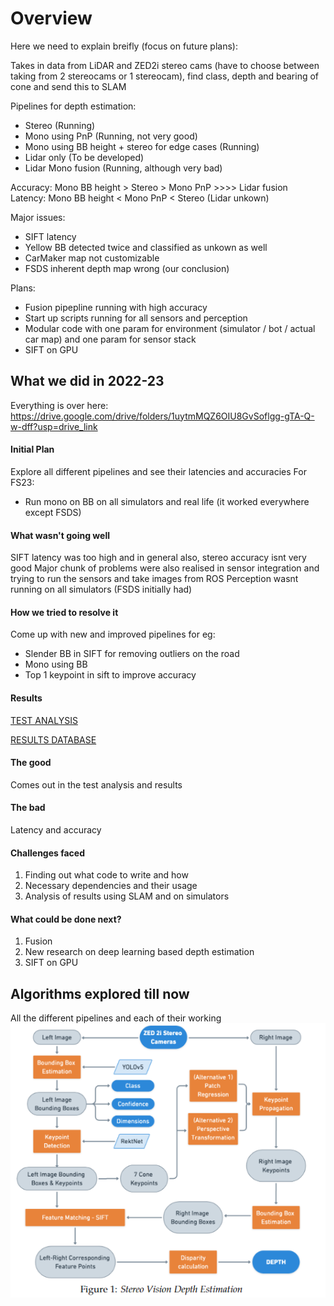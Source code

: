 # Overview
Here we need to explain breifly (focus on future plans):

Takes in data from LiDAR and ZED2i stereo cams (have to choose between taking from 2 stereocams or 1 stereocam), find class, depth and bearing of cone and send this to SLAM

Pipelines for depth estimation:

- Stereo (Running)
- Mono using PnP (Running, not very good)
- Mono using BB height + stereo for edge cases (Running)
- Lidar only (To be developed)
- Lidar Mono fusion (Running, although very bad)

Accuracy: Mono BB height > Stereo > Mono PnP >>>> Lidar fusion
Latency: Mono BB height < Mono PnP < Stereo (Lidar unkown)

Major issues:

- SIFT latency
- Yellow BB detected twice and classified as unkown as well
- CarMaker map not customizable
- FSDS inherent depth map wrong (our conclusion)

Plans:

- Fusion pipepline running with high accuracy
- Start up scripts running for all sensors and perception
- Modular code with one param for environment (simulator / bot / actual car map) and one param for sensor stack
- SIFT on GPU


## What we did in 2022-23
Everything is over here: https://drive.google.com/drive/folders/1uytmMQZ6OIU8GvSoflgg-gTA-Q-w-dff?usp=drive_link

<!-- **TL;DR:**

(*Add a contents sections here, and link to the sections below.*) -->

#### Initial Plan 

Explore all different pipelines and see their latencies and accuracies
For FS23:
- Run mono on BB on all simulators and real life (it worked everywhere except FSDS)

#### What wasn't going well
SIFT latency was too high and in general also, stereo accuracy isnt very good
Major chunk of problems were also realised in sensor integration and trying to run the sensors and take images from ROS
Perception wasnt running on all simulators (FSDS initially had)

#### How we tried to resolve it

Come up with new and improved pipelines
for eg:

- Slender BB in SIFT for removing outliers on the road
- Mono using BB
- Top 1 keypoint in sift to improve accuracy

#### Results
[TEST ANALYSIS](https://docs.google.com/document/d/1DjbddiCy1eq-4h39NRJdKfY5A1mYQLK_NXnZZhUIR6s/edit?usp=drive_link)

[RESULTS DATABASE](https://docs.google.com/spreadsheets/d/1rsW-HaELM-i9SkwVesPqJ5heiMxQTBVtV0hdAOH5Cd4/edit?usp=drive_link)


#### The good
Comes out in the test analysis and results

#### The bad
Latency and accuracy

#### Challenges faced
1. Finding out what code to write and how
2. Necessary dependencies and their usage
3. Analysis of results using SLAM and on simulators

#### What could be done next?
1. Fusion
2. New research on deep learning based depth estimation
3. SIFT on GPU

## Algorithms explored till now
All the different pipelines and each of their working
![Alt text](image.png)